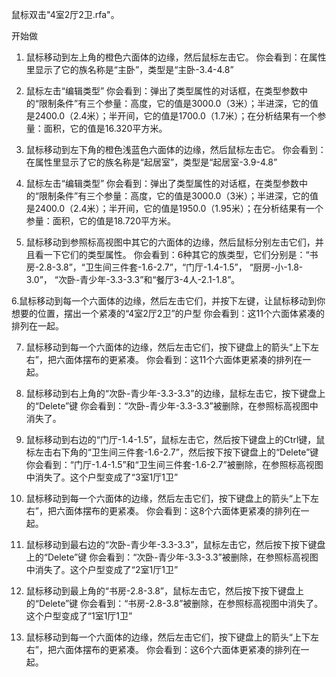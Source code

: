 鼠标双击"4室2厅2卫.rfa"。

开始做

1. 鼠标移动到左上角的橙色六面体的边缘，然后鼠标左击它。
你会看到：在属性里显示了它的族名称是“主卧”，类型是“主卧-3.4-4.8”

2. 鼠标左击“编辑类型”
你会看到：弹出了类型属性的对话框，在类型参数中的“限制条件”有三个参量：高度，它的值是3000.0（3米）；半进深，它的值是2400.0（2.4米）；半开间，它的值是1700.0（1.7米）；在分析结果有一个参量：面积，它的值是16.320平方米。

3. 鼠标移动到左下角的橙色浅蓝色六面体的边缘，然后鼠标左击它。
你会看到：在属性里显示了它的族名称是“起居室”，类型是“起居室-3.9-4.8”

4. 鼠标左击“编辑类型”
你会看到：弹出了类型属性的对话框，在类型参数中的“限制条件”有三个参量：高度，它的值是3000.0（3米）；半进深，它的值是2400.0（2.4米）；半开间，它的值是1950.0（1.95米）；在分析结果有一个参量：面积，它的值是18.720平方米。

5. 鼠标移动到参照标高视图中其它的六面体的边缘，然后鼠标分别左击它们，并且看一下它们的类型属性。
你会看到：6种其它的族类型，它们分别是：“书房-2.8-3.8”，“卫生间三件套-1.6-2.7”，“门厅-1.4-1.5”， “厨房-小-1.8-3.0”， “次卧-青少年-3.3-3.3”和“餐厅3-4人-2.1-1.8”。

6.鼠标移动到每一个六面体的边缘，然后左击它们，并按下左键，让鼠标移动到你想要的位置，摆出一个紧凑的“4室2厅2卫”的户型
你会看到：这11个六面体紧凑的排列在一起。

7. 鼠标移动到每一个六面体的边缘，然后左击它们，按下键盘上的箭头“上下左右”，把六面体摆布的更紧凑。
你会看到：这11个六面体更紧凑的排列在一起。

8. 鼠标移动到右上角的“次卧-青少年-3.3-3.3”的边缘，鼠标左击它，按下键盘上的“Delete”键
你会看到：“次卧-青少年-3.3-3.3”被删除，在参照标高视图中消失了。

9. 鼠标移动到右边的“门厅-1.4-1.5”，鼠标左击它，然后按下键盘上的Ctrl键，鼠标左击右下角的“卫生间三件套-1.6-2.7”，然后按下按下键盘上的“Delete”键
你会看到：“门厅-1.4-1.5”和“卫生间三件套-1.6-2.7”被删除，在参照标高视图中消失了。这个户型变成了“3室1厅1卫”

10. 鼠标移动到每一个六面体的边缘，然后左击它们，按下键盘上的箭头“上下左右”，把六面体摆布的更紧凑。
你会看到：这8个六面体更紧凑的排列在一起。

11. 鼠标移动到最右边的“次卧-青少年-3.3-3.3”，鼠标左击它，然后按下按下键盘上的“Delete”键
你会看到：“次卧-青少年-3.3-3.3”被删除，在参照标高视图中消失了。这个户型变成了“2室1厅1卫”

11. 鼠标移动到最上角的“书房-2.8-3.8”，鼠标左击它，然后按下按下键盘上的“Delete”键
你会看到：“书房-2.8-3.8”被删除，在参照标高视图中消失了。这个户型变成了“1室1厅1卫”

12. 鼠标移动到每一个六面体的边缘，然后左击它们，按下键盘上的箭头“上下左右”，把六面体摆布的更紧凑。
你会看到：这6个六面体更紧凑的排列在一起。

